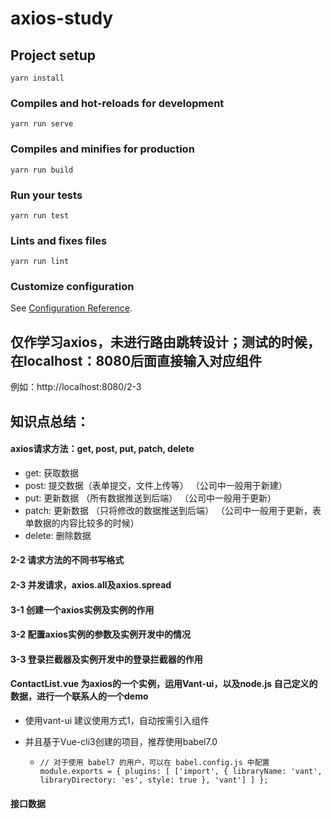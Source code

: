 # axios-study

## Project setup
```
yarn install
```

### Compiles and hot-reloads for development
```
yarn run serve
```

### Compiles and minifies for production
```
yarn run build
```

### Run your tests
```
yarn run test
```

### Lints and fixes files
```
yarn run lint
```

### Customize configuration
See [Configuration Reference](https://cli.vuejs.org/config/).


## 仅作学习axios，未进行路由跳转设计；测试的时候，在localhost：8080后面直接输入对应组件

  例如：http://localhost:8080/2-3


## 知识点总结：

#### axios请求方法：get, post, put, patch, delete

  + get: 获取数据
  + post: 提交数据（表单提交，文件上传等） （公司中一般用于新建）
  + put: 更新数据 （所有数据推送到后端）  （公司中一般用于更新）
  + patch: 更新数据 （只将修改的数据推送到后端） （公司中一般用于更新，表单数据的内容比较多的时候）
  + delete: 删除数据

#### 2-2 请求方法的不同书写格式

#### 2-3 并发请求，axios.all及axios.spread

#### 3-1 创建一个axios实例及实例的作用

#### 3-2 配置axios实例的参数及实例开发中的情况

#### 3-3 登录拦截器及实例开发中的登录拦截器的作用

#### ContactList.vue 为axios的一个实例，运用Vant-ui，以及node.js 自己定义的数据，进行一个联系人的一个demo
  + 使用vant-ui 建议使用方式1，自动按需引入组件

  + 并且基于Vue-cli3创建的项目，推荐使用babel7.0
    + `
      // 对于使用 babel7 的用户，可以在 babel.config.js 中配置
        module.exports = {
          plugins: [
            ['import', {
              libraryName: 'vant',
              libraryDirectory: 'es',
              style: true
            }, 'vant']
          ]
        };
      `

#### 接口数据




